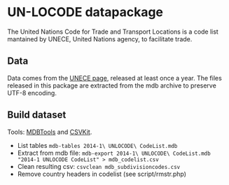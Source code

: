 # UN-LOCODE datapackage

The United Nations Code for Trade and Transport Locations is a code list mantained by UNECE, United Nations agency, to facilitate trade.

## Data

Data comes from the [UNECE page](http://www.unece.org/cefact/locode/welcome.html), released at least once a year. The files released in this package are extracted from the mdb archive to preserve UTF-8 encoding.

## Build dataset
Tools: [MDBTools](http://mdbtools.sourceforge.net/) and [CSVKit](https://github.com/onyxfish/csvkit).

- List tables ```mdb-tables 2014-1\ UNLOCODE\ CodeList.mdb```
- Extract from mdb file: ```mdb-export 2014-1\ UNLOCODE\ CodeList.mdb "2014-1 UNLOCODE CodeList" > mdb_codelist.csv```
- Clean resulting csv: ```csvclean mdb_subdivisioncodes.csv```
- Remove country headers in codelist (see script/rmstr.php)
